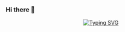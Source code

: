 ### Hi there 👋

<p align="center">
<a href="https://github.com/WKPhang">
    <img src="https://readme-typing-svg.demolab.com?font=Nato+Sans&size=18&duration=2000&pause=100&multiline=true&width=600&height=80&lines=Wei Kit+Phang;PhD Candidate+%7C+Statistician+%7C+Data+Analyst+%7C+ML+Modeller;R+%7C+Statistics+%7C+Machine+Learning+%7C+Simple+Tools" alt="Typing SVG" />
</a>
<br/>


<!--
**WKPhang/WKPhang** is a ✨ _special_ ✨ repository because its `README.md` (this file) appears on your GitHub profile.

Here are some ideas to get you started:

- 🔭 I’m currently working on ...
- 🌱 I’m currently learning ...
- 👯 I’m looking to collaborate on ...
- 🤔 I’m looking for help with ...
- 💬 Ask me about ...
- 📫 How to reach me: ...
- 😄 Pronouns: ...
- ⚡ Fun fact: ...
-->
